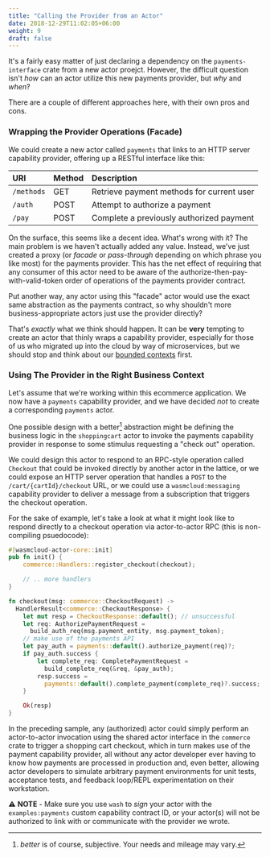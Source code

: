 ```yaml
---
title: "Calling the Provider from an Actor"
date: 2018-12-29T11:02:05+06:00
weight: 9
draft: false
---
```


It's a fairly easy matter of just declaring a dependency on the `payments-interface` crate from a new actor proejct. However, the difficult question isn't _how_ can an actor utilize this new payments provider, but _why_ and _when_?

There are a couple of different approaches here, with their own pros and cons.

### Wrapping the Provider Operations (Facade)

We could create a new actor called `payments` that links to an HTTP server capability provider, offering up a RESTful interface like this:

| URI | Method | Description |
| :--- | :--- | :--- |
| `/methods` | GET | Retrieve payment methods for current user |
| `/auth` | POST | Attempt to authorize a payment |
| `/pay` | POST | Complete a previously authorized payment |

On the surface, this seems like a decent idea. What's wrong with it? The main problem is we haven't actually added any value. Instead, we've just created a proxy (or _facade_ or _pass-through_ depending on which phrase you like most) for the payments provider. This has the net effect of requiring that any consumer of this actor need to be aware of the authorize-then-pay-with-valid-token order of operations of the payments provider contract.

Put another way, any actor using this "facade" actor would use the exact same abstraction as the payments contract, so why shouldn't more business-appropriate actors just use the provider directly?

That's _exactly_ what we think should happen. It can be **very** tempting to create an actor that thinly wraps a capability provider, especially for those of us who migrated up into the cloud by way of microservices, but we should stop and think about our [bounded contexts](https://martinfowler.com/bliki/BoundedContext.html) first.

### Using The Provider in the Right Business Context

Let's assume that we're working within this ecommerce application. We now have a `payments` capability provider, and we have decided _not_ to create a corresponding `payments` actor.

One possible design with a better[^1] abstraction might be defining the business logic in the `shoppingcart` actor to invoke the payments capability provider in response to some stimulus requesting a "check out" operation.

We could design this actor to respond to an RPC-style operation called `Checkout` that could be invoked directly by another actor in the lattice, or we could expose an HTTP server operation that handles a `POST` to the `/cart/{cartId}/checkout` URL, or we could use a `wasmcloud:messaging` capability provider to deliver a message from a subscription that triggers the checkout operation.

For the sake of example, let's take a look at what it might look like to respond directly to a checkout operation via actor-to-actor RPC (this is non-compiling psuedocode):

```rust
#[wasmcloud-actor-core::init]
pub fn init() {
    commerce::Handlers::register_checkout(checkout);

    // .. more handlers
}

fn checkout(msg: commerce::CheckoutRequest) -> 
  HandlerResult<commerce::CheckoutResponse> {
    let mut resp = CheckoutResponse::default(); // unsuccessful
    let req: AuthorizePaymentRequest = 
      build_auth_req(msg.payment_entity, msg.payment_token);
    // make use of the payments API
    let pay_auth = payments::default().authorize_payment(req)?;
    if pay_auth.success {
        let complete_req: CompletePaymentRequest = 
          build_complete_req(&req, &pay_auth);
        resp.success = 
          payments::default().complete_payment(complete_req)?.success;
    }

    Ok(resp)
}
```

In the preceding sample, any (authorized) actor could simply perform an actor-to-actor invocation using the shared actor interface in the `commerce` crate to trigger a shopping cart checkout, which in turn makes use of the payment capability provider, all without any actor developer ever having to know how payments are processed in production and, even better, allowing actor developers to simulate arbitrary payment environments for unit tests, acceptance tests, and feedback loop/REPL experimentation on their workstation.

⚠️  **NOTE** - Make sure you use `wash` to _sign_ your actor with the `examples:payments` custom capability contract ID, or your actor(s) will not be authorized to link with or communicate with the provider we wrote.

[^1]: _better_ is of course, subjective. Your needs and mileage may vary.

